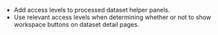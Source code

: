 - Add access levels to processed dataset helper panels.
- Use relevant access levels when determining whether or not to show workspace buttons on dataset detail pages.